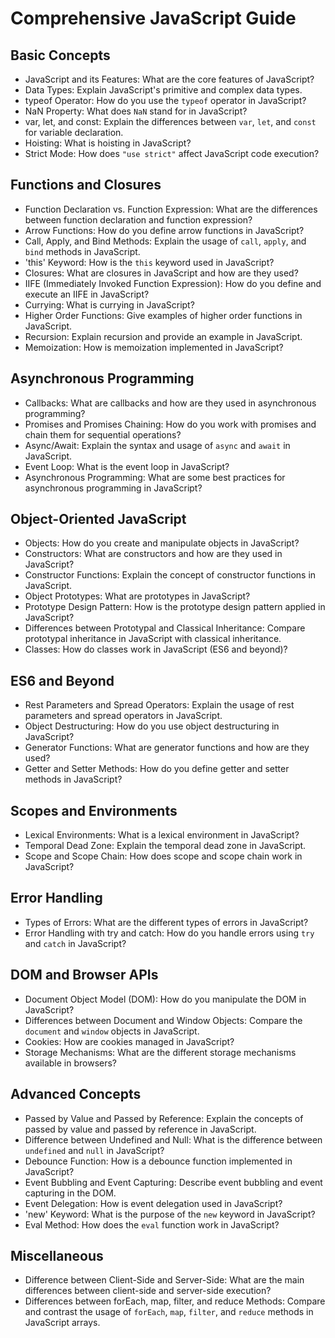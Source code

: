 # Comprehensive JavaScript Guide

## Basic Concepts

- JavaScript and its Features: What are the core features of JavaScript?
- Data Types: Explain JavaScript's primitive and complex data types.
- typeof Operator: How do you use the `typeof` operator in JavaScript?
- NaN Property: What does `NaN` stand for in JavaScript?
- var, let, and const: Explain the differences between `var`, `let`, and `const` for variable declaration.
- Hoisting: What is hoisting in JavaScript?
- Strict Mode: How does `"use strict"` affect JavaScript code execution?

## Functions and Closures

- Function Declaration vs. Function Expression: What are the differences between function declaration and function expression?
- Arrow Functions: How do you define arrow functions in JavaScript?
- Call, Apply, and Bind Methods: Explain the usage of `call`, `apply`, and `bind` methods in JavaScript.
- 'this' Keyword: How is the `this` keyword used in JavaScript?
- Closures: What are closures in JavaScript and how are they used?
- IIFE (Immediately Invoked Function Expression): How do you define and execute an IIFE in JavaScript?
- Currying: What is currying in JavaScript?
- Higher Order Functions: Give examples of higher order functions in JavaScript.
- Recursion: Explain recursion and provide an example in JavaScript.
- Memoization: How is memoization implemented in JavaScript?

## Asynchronous Programming

- Callbacks: What are callbacks and how are they used in asynchronous programming?
- Promises and Promises Chaining: How do you work with promises and chain them for sequential operations?
- Async/Await: Explain the syntax and usage of `async` and `await` in JavaScript.
- Event Loop: What is the event loop in JavaScript?
- Asynchronous Programming: What are some best practices for asynchronous programming in JavaScript?

## Object-Oriented JavaScript

- Objects: How do you create and manipulate objects in JavaScript?
- Constructors: What are constructors and how are they used in JavaScript?
- Constructor Functions: Explain the concept of constructor functions in JavaScript.
- Object Prototypes: What are prototypes in JavaScript?
- Prototype Design Pattern: How is the prototype design pattern applied in JavaScript?
- Differences between Prototypal and Classical Inheritance: Compare prototypal inheritance in JavaScript with classical inheritance.
- Classes: How do classes work in JavaScript (ES6 and beyond)?

## ES6 and Beyond

- Rest Parameters and Spread Operators: Explain the usage of rest parameters and spread operators in JavaScript.
- Object Destructuring: How do you use object destructuring in JavaScript?
- Generator Functions: What are generator functions and how are they used?
- Getter and Setter Methods: How do you define getter and setter methods in JavaScript?

## Scopes and Environments

- Lexical Environments: What is a lexical environment in JavaScript?
- Temporal Dead Zone: Explain the temporal dead zone in JavaScript.
- Scope and Scope Chain: How does scope and scope chain work in JavaScript?

## Error Handling

- Types of Errors: What are the different types of errors in JavaScript?
- Error Handling with try and catch: How do you handle errors using `try` and `catch` in JavaScript?

## DOM and Browser APIs

- Document Object Model (DOM): How do you manipulate the DOM in JavaScript?
- Differences between Document and Window Objects: Compare the `document` and `window` objects in JavaScript.
- Cookies: How are cookies managed in JavaScript?
- Storage Mechanisms: What are the different storage mechanisms available in browsers?

## Advanced Concepts

- Passed by Value and Passed by Reference: Explain the concepts of passed by value and passed by reference in JavaScript.
- Difference between Undefined and Null: What is the difference between `undefined` and `null` in JavaScript?
- Debounce Function: How is a debounce function implemented in JavaScript?
- Event Bubbling and Event Capturing: Describe event bubbling and event capturing in the DOM.
- Event Delegation: How is event delegation used in JavaScript?
- 'new' Keyword: What is the purpose of the `new` keyword in JavaScript?
- Eval Method: How does the `eval` function work in JavaScript?

## Miscellaneous

- Difference between Client-Side and Server-Side: What are the main differences between client-side and server-side execution?
- Differences between forEach, map, filter, and reduce Methods: Compare and contrast the usage of `forEach`, `map`, `filter`, and `reduce` methods in JavaScript arrays.
